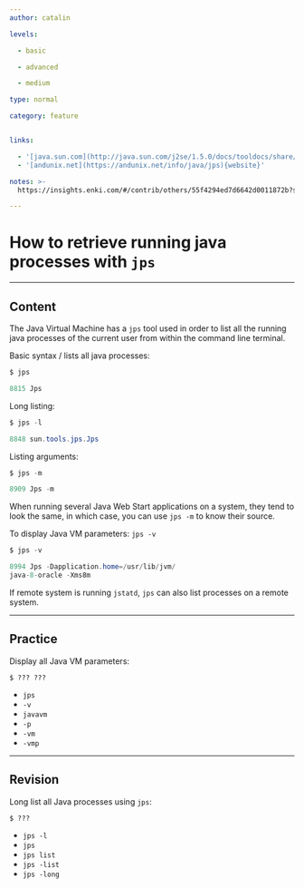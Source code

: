 ```yaml
---
author: catalin

levels:

  - basic

  - advanced

  - medium

type: normal

category: feature


links:

  - '[java.sun.com](http://java.sun.com/j2se/1.5.0/docs/tooldocs/share/jps.html){website}'
  - '[andunix.net](https://andunix.net/info/java/jps){website}'

notes: >-
  https://insights.enki.com/#/contrib/others/55f4294ed7d6642d0011872b?search=khandelwalrinki

---
```


# How to retrieve running java processes with `jps`

---
## Content

The Java Virtual Machine has a `jps` tool used in order to list all the running java processes of the current user from within the command line terminal.

Basic syntax / lists all java processes:
```java
$ jps

8815 Jps
```

Long listing:

```java
$ jps -l

8848 sun.tools.jps.Jps
```

Listing arguments:
```java
$ jps -m

8909 Jps -m

```
When running several Java Web Start applications on a system, they tend to look the same, in which case, you can use `jps -m` to know their source.

To display Java VM parameters: `jps -v`
```java
$ jps -v

8994 Jps -Dapplication.home=/usr/lib/jvm/
java-8-oracle -Xms8m


```



If remote system is running `jstatd`,  `jps` can also list processes on a remote system.

---
## Practice

Display all Java VM parameters:
```
$ ??? ???
```

* `jps` 
* `-v` 
* `javavm` 
* `-p` 
* `-vm` 
* `-vmp`

---
## Revision

Long list all Java processes using `jps`:
```
$ ???
```

* `jps -l` 
* `jps` 
* `jps list` 
* `jps -list` 
* `jps -long`

 
